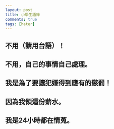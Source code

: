 ```yaml
---
layout: post
title: 小學生語錄
comments: true
tags: [hater]
---
```

## 不用（請用台語）！
## 不用，自己的事情自己處理。
## 我是為了要讓犯嫌得到應有的懲罰！
## 因為我領這份薪水。
## 我是24小時都在情蒐。
